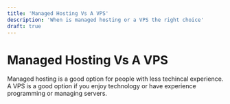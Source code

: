 ```yaml
---
title: 'Managed Hosting Vs A VPS'
description: 'When is managed hosting or a VPS the right choice'
draft: true
---
```

# Managed Hosting Vs A VPS
Managed hosting is a good option for people with less techincal experience.
A VPS is a good option if you enjoy technology or have experience programming or managing servers.